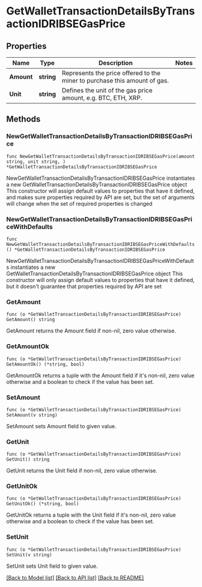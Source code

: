 # GetWalletTransactionDetailsByTransactionIDRIBSEGasPrice

## Properties

Name | Type | Description | Notes
------------ | ------------- | ------------- | -------------
**Amount** | **string** | Represents the price offered to the miner to purchase this amount of gas. | 
**Unit** | **string** | Defines the unit of the gas price amount, e.g. BTC, ETH, XRP. | 

## Methods

### NewGetWalletTransactionDetailsByTransactionIDRIBSEGasPrice

`func NewGetWalletTransactionDetailsByTransactionIDRIBSEGasPrice(amount string, unit string, ) *GetWalletTransactionDetailsByTransactionIDRIBSEGasPrice`

NewGetWalletTransactionDetailsByTransactionIDRIBSEGasPrice instantiates a new GetWalletTransactionDetailsByTransactionIDRIBSEGasPrice object
This constructor will assign default values to properties that have it defined,
and makes sure properties required by API are set, but the set of arguments
will change when the set of required properties is changed

### NewGetWalletTransactionDetailsByTransactionIDRIBSEGasPriceWithDefaults

`func NewGetWalletTransactionDetailsByTransactionIDRIBSEGasPriceWithDefaults() *GetWalletTransactionDetailsByTransactionIDRIBSEGasPrice`

NewGetWalletTransactionDetailsByTransactionIDRIBSEGasPriceWithDefaults instantiates a new GetWalletTransactionDetailsByTransactionIDRIBSEGasPrice object
This constructor will only assign default values to properties that have it defined,
but it doesn't guarantee that properties required by API are set

### GetAmount

`func (o *GetWalletTransactionDetailsByTransactionIDRIBSEGasPrice) GetAmount() string`

GetAmount returns the Amount field if non-nil, zero value otherwise.

### GetAmountOk

`func (o *GetWalletTransactionDetailsByTransactionIDRIBSEGasPrice) GetAmountOk() (*string, bool)`

GetAmountOk returns a tuple with the Amount field if it's non-nil, zero value otherwise
and a boolean to check if the value has been set.

### SetAmount

`func (o *GetWalletTransactionDetailsByTransactionIDRIBSEGasPrice) SetAmount(v string)`

SetAmount sets Amount field to given value.


### GetUnit

`func (o *GetWalletTransactionDetailsByTransactionIDRIBSEGasPrice) GetUnit() string`

GetUnit returns the Unit field if non-nil, zero value otherwise.

### GetUnitOk

`func (o *GetWalletTransactionDetailsByTransactionIDRIBSEGasPrice) GetUnitOk() (*string, bool)`

GetUnitOk returns a tuple with the Unit field if it's non-nil, zero value otherwise
and a boolean to check if the value has been set.

### SetUnit

`func (o *GetWalletTransactionDetailsByTransactionIDRIBSEGasPrice) SetUnit(v string)`

SetUnit sets Unit field to given value.



[[Back to Model list]](../README.md#documentation-for-models) [[Back to API list]](../README.md#documentation-for-api-endpoints) [[Back to README]](../README.md)


